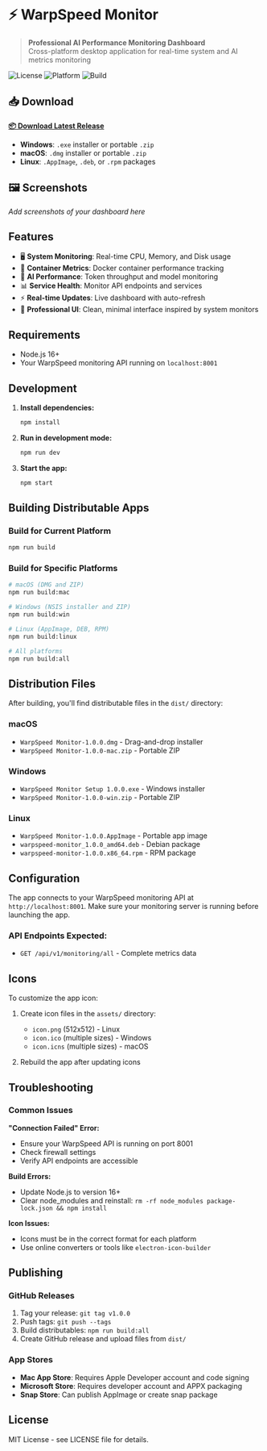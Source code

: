 # ⚡ WarpSpeed Monitor

> **Professional AI Performance Monitoring Dashboard**  
> Cross-platform desktop application for real-time system and AI metrics monitoring

![License](https://img.shields.io/badge/license-MIT-blue.svg)
![Platform](https://img.shields.io/badge/platform-Windows%20%7C%20macOS%20%7C%20Linux-lightgrey)
![Build](https://github.com/timothyreed/warpspeedmonitor/workflows/Build%20and%20Release/badge.svg)

## 📥 Download

**[📦 Download Latest Release](https://github.com/timothyreed/warpspeedmonitor/releases/latest)**

- **Windows**: `.exe` installer or portable `.zip`
- **macOS**: `.dmg` installer or portable `.zip` 
- **Linux**: `.AppImage`, `.deb`, or `.rpm` packages

## 🖼️ Screenshots

*Add screenshots of your dashboard here*

## Features

- 🖥️ **System Monitoring**: Real-time CPU, Memory, and Disk usage
- 🐳 **Container Metrics**: Docker container performance tracking  
- 🤖 **AI Performance**: Token throughput and model monitoring
- 📊 **Service Health**: Monitor API endpoints and services
- ⚡ **Real-time Updates**: Live dashboard with auto-refresh
- 🎨 **Professional UI**: Clean, minimal interface inspired by system monitors

## Requirements

- Node.js 16+ 
- Your WarpSpeed monitoring API running on `localhost:8001`

## Development

1. **Install dependencies:**
   ```bash
   npm install
   ```

2. **Run in development mode:**
   ```bash
   npm run dev
   ```

3. **Start the app:**
   ```bash
   npm start
   ```

## Building Distributable Apps

### Build for Current Platform
```bash
npm run build
```

### Build for Specific Platforms
```bash
# macOS (DMG and ZIP)
npm run build:mac

# Windows (NSIS installer and ZIP)  
npm run build:win

# Linux (AppImage, DEB, RPM)
npm run build:linux

# All platforms
npm run build:all
```

## Distribution Files

After building, you'll find distributable files in the `dist/` directory:

### macOS
- `WarpSpeed Monitor-1.0.0.dmg` - Drag-and-drop installer
- `WarpSpeed Monitor-1.0.0-mac.zip` - Portable ZIP

### Windows  
- `WarpSpeed Monitor Setup 1.0.0.exe` - Windows installer
- `WarpSpeed Monitor-1.0.0-win.zip` - Portable ZIP

### Linux
- `WarpSpeed Monitor-1.0.0.AppImage` - Portable app image
- `warpspeed-monitor_1.0.0_amd64.deb` - Debian package
- `warpspeed-monitor-1.0.0.x86_64.rpm` - RPM package

## Configuration

The app connects to your WarpSpeed monitoring API at `http://localhost:8001`. Make sure your monitoring server is running before launching the app.

### API Endpoints Expected:
- `GET /api/v1/monitoring/all` - Complete metrics data

## Icons

To customize the app icon:

1. Create icon files in the `assets/` directory:
   - `icon.png` (512x512) - Linux
   - `icon.ico` (multiple sizes) - Windows  
   - `icon.icns` (multiple sizes) - macOS

2. Rebuild the app after updating icons

## Troubleshooting

### Common Issues

**"Connection Failed" Error:**
- Ensure your WarpSpeed API is running on port 8001
- Check firewall settings
- Verify API endpoints are accessible

**Build Errors:**
- Update Node.js to version 16+
- Clear node_modules and reinstall: `rm -rf node_modules package-lock.json && npm install`

**Icon Issues:**
- Icons must be in the correct format for each platform
- Use online converters or tools like `electron-icon-builder`

## Publishing

### GitHub Releases
1. Tag your release: `git tag v1.0.0`
2. Push tags: `git push --tags`  
3. Build distributables: `npm run build:all`
4. Create GitHub release and upload files from `dist/`

### App Stores
- **Mac App Store**: Requires Apple Developer account and code signing
- **Microsoft Store**: Requires developer account and APPX packaging
- **Snap Store**: Can publish AppImage or create snap package

## License

MIT License - see LICENSE file for details.
